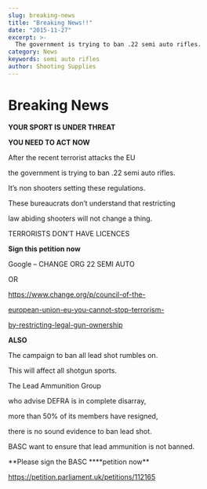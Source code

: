 ```yaml
---
slug: breaking-news
title: "Breaking News!!"
date: "2015-11-27"
excerpt: >-
  The government is trying to ban .22 semi auto rifles.
category: News
keywords: semi auto rifles
author: Shooting Supplies
---
```


# **Breaking News**

**YOUR SPORT IS UNDER THREAT**

**YOU NEED TO ACT NOW**

After the recent terrorist attacks the EU

the government is trying to ban .22 semi auto rifles.

It’s non shooters setting these regulations.

These bureaucrats don’t understand that restricting

law abiding shooters will not change a thing.

TERRORISTS DON’T HAVE LICENCES

**Sign this petition now**

Google – CHANGE ORG 22 SEMI AUTO

OR

https://www.change.org/p/council-of-the-

[european-union-eu-you-cannot-stop-terrorism-](https://www.change.org/p/council-of-the-european-union-eu-you-cannot-stop-terrorism-by-restricting-legal-gun-ownership)

[by-restricting-legal-gun-ownership](https://www.change.org/p/council-of-the-european-union-eu-you-cannot-stop-terrorism-by-restricting-legal-gun-ownership)

**ALSO**

The campaign to ban all lead shot rumbles on.

This will affect all shotgun sports.

The Lead Ammunition Group

who advise DEFRA is in complete disarray,

more than 50% of its members have resigned,

there is no sound evidence to ban lead shot.

BASC want to ensure that lead ammunition is not banned.

**Please sign the BASC \*\***petition now\*\*

https://petition.parliament.uk/petitions/112165
